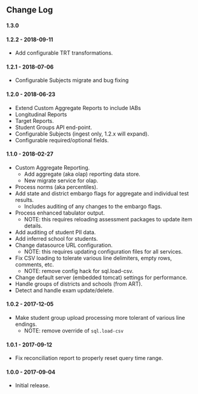 ## Change Log

#### 1.3.0


#### 1.2.2 - 2018-09-11

* Add configurable TRT transformations.

#### 1.2.1 - 2018-07-06

* Configurable Subjects migrate and bug fixing

#### 1.2.0 - 2018-06-23

* Extend Custom Aggregate Reports to include IABs
* Longitudinal Reports
* Target Reports.
* Student Groups API end-point.
* Configurable Subjects (ingest only, 1.2.x will expand).
* Configurable required/optional fields.

#### 1.1.0 - 2018-02-27

* Custom Aggregate Reporting.
    * Add aggregate (aka olap) reporting data store.
    * New migrate service for olap.
* Process norms (aka percentiles).
* Add state and district embargo flags for aggregate and individual test results.
    * Includes auditing of any changes to the embargo flags.
* Process enhanced tabulator output.
    * NOTE: this requires reloading assessment packages to update item details.
* Add auditing of student PII data.
* Add inferred school for students.
* Change datasource URL configuration.
    * NOTE: this requires updating configuration files for all services.
* Fix CSV loading to tolerate various line delimiters, empty rows, comments, etc.
    * NOTE: remove config hack for sql.load-csv.
* Change default server (embedded tomcat) settings for performance.
* Handle groups of districts and schools (from ART).
* Detect and handle exam update/delete.      
    
#### 1.0.2 - 2017-12-05

* Make student group upload processing more tolerant of various line endings.
    * NOTE: remove override of `sql.load-csv`

#### 1.0.1 - 2017-09-12

* Fix reconciliation report to properly reset query time range.

#### 1.0.0 - 2017-09-04

* Initial release.

